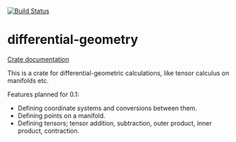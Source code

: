 [![Build Status](https://travis-ci.org/fizyk20/differential-geometry.svg?branch=master)](https://travis-ci.org/fizyk20/differential-geometry)
# differential-geometry

[Crate documentation](https://fizyk20.github.io/differential-geometry/diffgeom)

This is a crate for differential-geometric calculations, like tensor calculus on manifolds etc.

Features planned for 0.1:
- Defining coordinate systems and conversions between them.
- Defining points on a manifold.
- Defining tensors; tensor addition, subtraction, outer product, inner product, contraction.
